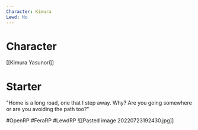 ```yaml
---
Character: Kimura
Lewd: No
---
```

# Character
[[Kimura Yasunori]]

# Starter
"Home is a long road, one that I step away. Why? Are you going somewhere or are you avoiding the path too?"

#OpenRP #FeraRP #LewdRP 
![[Pasted image 20220723192430.jpg]]